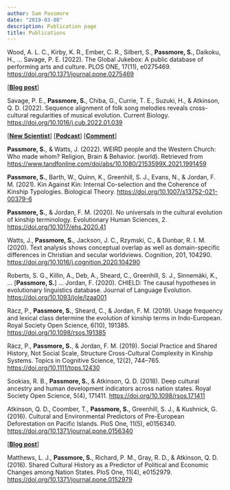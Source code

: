 ```yaml
---
author: Sam Passmore
date: "2019-03-08"
description: Publication page
title: Publications
---
```


Wood, A. L. C., Kirby, K. R., Ember, C. R., Silbert, S., __Passmore, S.__, Daikoku, H., … Savage, P. E. (2022). The Global Jukebox: A public database of performing arts and culture. PLOS ONE, 17(11), e0275469. https://doi.org/10.1371/journal.pone.0275469

[__[Blog post](/post/2022-11-29-the-global-jukebox)__]

Savage, P. E., __Passmore, S.__, Chiba, G., Currie, T. E., Suzuki, H., & Atkinson, Q. D. (2022). Sequence alignment of folk song melodies reveals cross-cultural regularities of musical evolution. Current Biology. https://doi.org/10.1016/j.cub.2022.01.039

[__[New Scientist](https://www.newscientist.com/article/2307192-japanese-and-english-language-folk-songs-evolved-in-the-same-way/)__] [__[Podcast](https://www.scientificamerican.com/podcast/episode/researchers-analyzed-folk-music-like-it-was-mutating-dna-they-found-amazing-parallels-between-life-and-art/?utm_medium=Social&utm_source=Twitter#Echobox=1646326097)__]
[__[Comment](https://www.sciencedirect.com/science/article/pii/S096098222200207X?casa_token=nNKuImOpwAIAAAAA:pDxixvH2RFdLBf4Iw62Hff8z4I3HqmN5KgXd8hPop4hCJkYiA_1H74b2lGB7UFFW8wvjUh_jYXc)__]

__Passmore, S.__, & Watts, J. (2022). WEIRD people and the Western Church: Who made whom? Religion, Brain & Behavior. (world). Retrieved from https://www.tandfonline.com/doi/abs/10.1080/2153599X.2021.1991459

__Passmore, S.__, Barth, W., Quinn, K., Greenhill, S. J., Evans, N., & Jordan, F. M. (2021). Kin Against Kin: Internal Co-selection and the Coherence of Kinship Typologies. Biological Theory. https://doi.org/10.1007/s13752-021-00379-6

__Passmore, S.__, & Jordan, F. M. (2020). No universals in the cultural evolution of kinship terminology. Evolutionary Human Sciences, 2. https://doi.org/10.1017/ehs.2020.41

Watts, J., __Passmore, S.__, Jackson, J. C., Rzymski, C., & Dunbar, R. I. M. (2020). Text analysis shows conceptual overlap as well as domain-specific differences in Christian and secular worldviews. Cognition, 201, 104290. https://doi.org/10.1016/j.cognition.2020.104290

Roberts, S. G., Killin, A., Deb, A., Sheard, C., Greenhill, S. J., Sinnemäki, K., ... [__Passmore, S.__] ... Jordan, F. (2020). CHIELD: The causal hypotheses in evolutionary linguistics database. Journal of Language Evolution. https://doi.org/10.1093/jole/lzaa001

Rácz, P., __Passmore, S.__, Sheard, C., & Jordan, F. M. (2019). Usage frequency and lexical class determine the evolution of kinship terms in Indo-European. Royal Society Open Science, 6(10), 191385. https://doi.org/10.1098/rsos.191385

Rácz, P., __Passmore, S.__, & Jordan, F. M. (2019). Social Practice and Shared History, Not Social Scale, Structure Cross-Cultural Complexity in Kinship Systems. Topics in Cognitive Science, 12(2), 744–765. https://doi.org/10.1111/tops.12430

Sookias, R. B., __Passmore, S.__, & Atkinson, Q. D. (2018). Deep cultural ancestry and human development indicators across nation states. Royal Society Open Science, 5(4), 171411. https://doi.org/10.1098/rsos.171411

Atkinson, Q. D., Coomber, T., __Passmore, S.__, Greenhill, S. J., & Kushnick, G. (2016). Cultural and Environmental Predictors of Pre-European Deforestation on Pacific Islands. PloS One, 11(5), e0156340. https://doi.org/10.1371/journal.pone.0156340

[__[Blog post](/post/deep-ancestry-news)__]

Matthews, L. J., __Passmore, S.__, Richard, P. M., Gray, R. D., & Atkinson, Q. D. (2016). Shared Cultural History as a Predictor of Political and Economic Changes among Nation States. PloS One, 11(4), e0152979. https://doi.org/10.1371/journal.pone.0152979

